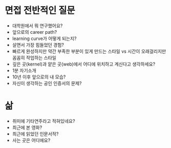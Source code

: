 # 면접 전반적인 질문
  * 대학원에서 뭐 연구했어요?
  * 앞으로의 career path?
  * learning curve가 어떻게 되는지?
  * 살면서 가장 힘들었던 경험?
  * 빠르게 완성하지만 약간 부족한 부분이 있게 만드는 스타일 vs 시간이 오래걸리지만 꼼꼼히 작업하는 스타일
  * 깊은 곳(kernel)과 얕은 곳(web)에서 어디에 위치하고 계신다고 생각하세요?
  * 1분 자기소개
  * 10년 이후 앞으로의 내 모습?
  * 자신이 생각하는 공인 인증서의 문제?

# 삶
  * 취미에 기타연주라고 적혀있네요?
  * 최근에 본 영화?
  * 최근에 읽었던 인문서적?
  * 사는 곳은 어디에요?
